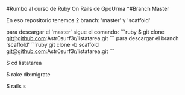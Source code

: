 #Rumbo al curso de Ruby On Rails de GpoUrma
*#Branch Master

En eso repositorio tenemos 2 branch: 'master' y 'scaffold'

para descargar el 'master' sigue el comando:
´´´ruby
$ git clone git@github.com:Astr0surf3r/listatarea.git
´´´
para descargar el branch 'scaffold'
´´´ruby
git clone -b scaffold git@github.com:Astr0surf3r/listatarea.git
´´´

$ cd listatarea

$ rake db:migrate

$ rails s                
